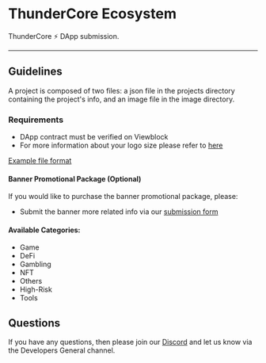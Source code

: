 # ThunderCore Ecosystem

ThunderCore ⚡️ DApp submission.

---

## Guidelines

A project is composed of two files: a json file in the projects directory containing the project's info, and an image file in the image directory.

### Requirements

- DApp contract must be verified on Viewblock
- For more information about your logo size please refer to [here](https://developers.thundercore.com/docs/guideline-submit/)

[Example file format](./format.example.json)

#### Banner Promotional Package (Optional)

If you would like to purchase the banner promotional package, please:

* Submit the banner more related info via our [submission form](https://forms.gle/zxvqdJg5Kvm1EK8H7)

#### Available Categories:

- Game
- DeFi
- Gambling
- NFT
- Others
- High-Risk
- Tools

## Questions

If you have any questions, then please join our [Discord](https://discord.com/invite/5EbxXfw) and let us know via the Developers General channel.
